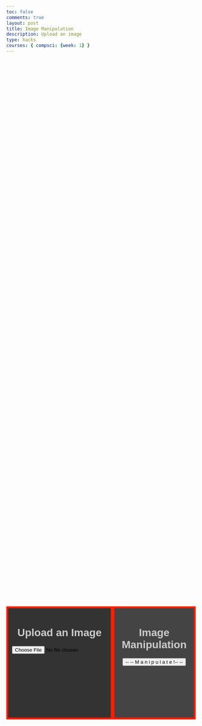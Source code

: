 ```yaml
---
toc: false
comments: true
layout: post
title: Image Manipulation
description: Upload an image
type: hacks
courses: { compsci: {week: 1} }
---
```


<head>
    <meta charset="UTF-8">
    <meta name="viewport" content="width=device-width, initial-scale=1.0">
    <style>
        /* Define styles for left and right halves */
        .container {
            display: flex;
            justify-content: space-between;
            align-items: center;
            height: 80vh;
        }
        @keyframes rgbLightEffect {
            0% {
               border-color: red;
            }
            10% {
                border-color: yellow;
            }
            20% {
                border-color: lime;
            }
            30% {
                border-color: aqua;
            }
            40% {
                border-color: blue;
            }
            50% {
                border-color: fuchsia;
            }
            60% {
                border-color: blue;
            }
            70% {
                border-color: aqua;
            }
            80% {
                border-color: lime;
            }
            90% {
                border-color: yellow;
            }
            100% {
                border-color: red;
            }
        }
        .left-half, .right-half, .bottom-half{
            width: 500px;
            height: 300px;
            padding: 10px;
            box-sizing: border-box;
            color: black;
            border: 5.5px solid transparent;
            animation: rgbLightEffect 7.7s linear infinite;
        }
        .left-half {
            background-color: #333333;
            display: flex;
            flex-direction: column;
            align-items: center;
        }
        .right-half {
            background-color: #444444;
            text-align: center;
        }
        .bottom-half {
            background-color: #555555;
            text-align: center;
            align-items: center;
            width: 100%;
        }
        .p1 {
            font-family: 'Verdana', sans-serif;
            color: #CCCCCC;
            /* src: url('fonts/fontface.css'); */
        }
        /* @font-face {
        font-family: 'Roblox';
        src: url('Roblox-Font-Bold.ttf');
        } */
        .container2 {
            background-color: #444444;
            display: flex;
            flex-direction: column;
            align-items: center;
            font-family: 'Verdana', sans-serif;
            color: #CCCCCC;
            border: 5.5px solid transparent;
            animation: rgbLightEffect 7.7s linear infinite;
            overflow: break-word;
        }
        .container3 {
            background-color: #444444;
            display: flex;
            flex-direction: column;
            align-items: center;
            font-family: 'Verdana', sans-serif;
            color: #CCCCCC;
            border: 5.5px solid transparent;
            border-color: #234823;
        }
    </style>



</head>



<body>
    <div class="container">
        <div class="left-half">
            <h1 class="p1"><strong>Upload an Image</strong></h1>
            <input type="file" id="imageInput" accept="image/*">
        </div>
        <div class="right-half">
            <h1 class="p1"><strong>Image Manipulation</strong></h1>
            <button id="manipulateButton">-- -- M a n i p u l a t e !-- --</button>
        </div>
    </div>
    <div class="container">
        <div class="bottom-half">
            <h1 class="p1"><strong>Uploaded Image</strong></h1>
            <img id="uploadedImage" src="" alt="Uploaded Image" style="max-width: 100%; display: none;">
        </div>
    </div>
    <div class="container2">
        <div>
            <h1 class="p1"><Strong>How does this work?</Strong></h1>
        </div>
        <div>
            <h4 class="p1">The above pixelate function works by downscaling the image and averaging out the RGB values over a certain box, depending on the size you specify (unfortunately not implemented yet). Then, it rescales the image up to create a pixelated image!</h4>
        </div>
    </div>
    <div class="container3">
        <div>
            <h1 class="p1"><Strong>JPG file type needed!</Strong></h1>
        </div>
    </div>

<script>
    const resultContainer = document.getElementById("result");
    // const url = "http://localhost:8017/api/pixel-partner-api";
    const url = "https://fte.stu.nighthawkcodingsociety.com/api/pixel-partner-api";
    const test_url = url + "/test";
    const pixelate_url = url + "/pixelate/";
    const options = {
        method: 'GET', // *GET, POST, PUT, DELETE, etc.
        mode: 'cors', // no-cors, *cors, same-origin
        cache: 'default', // *default, no-cache, reload, force-cache, only-if-cached
        credentials: 'omit', // include, *same-origin, omit
        headers: {
            'Content-Type': 'application/json',
            // 'Content-Type': 'application/x-www-form-urlencoded',
        },
    };
    const post_options = {
        method: 'POST', // *GET, POST, PUT, DELETE, etc.
        mode: 'cors', // no-cors, *cors, same-origin
        cache: 'default', // *default, no-cache, reload, force-cache, only-if-cached
        credentials: 'omit', // include, *same-origin, omit
        headers: {
            'Content-Type': 'application/json',
            // 'Content-Type': 'application/x-www-form-urlencoded',
        },
    };
    // fetch the API
    fetch(test_url, options)
    // response is a RESTful "promise" on any successful fetch
    .then(response => {
        // check for response errors
        if (response.status !== 200) {
            error('GET API response failure: ' + response.status);
            return;
        }
        // valid response will have JSON data
        response.json().then(data => {
            console.log(data);
        })
    })

    // catch fetch errors (ie Nginx ACCESS to server blocked)
    .catch(err => {
    error(err + " " + test_url);
    });    
    function handleImageUpload() {
        const imageInput = document.getElementById('imageInput');
        const uploadedImage = document.getElementById('uploadedImage');
        const leftHalf = document.getElementById('left-half'); //new code

        const file = imageInput.files[0];
        if (file) {
            const reader = new FileReader();
            reader.readAsDataURL(file);

            reader.onload = function (e) {
                const base64Data = e.target.result.split(',')[1];
                // fetch the API
                // add option to change pixelate level
                data = {"pixelate_level": "8", "base64image": base64Data}
                const image_options = {...post_options, method: 'POST', body: JSON.stringify(data)};
                fetch(pixelate_url, image_options)
                .then(response => {
                    // check for response errors
                    if (response.status !== 200) {
                        error('GET API response failure: ' + response.status);
                        return;
                    }
                    // valid response will have JSON data
                    response.json().then(data => {
                        console.log(data)
                        const pixelatedImage = new Image();
                        pixelatedImage.src = 'data:image/jpg;base64,' + data['base64image'];
                        uploadedImage.src = pixelatedImage.src;
                        uploadedImage.style.display = 'block';
                        pixelatedImage.onload = function() {
                            const parent = document.querySelector('.bottom-half'); // Get the parent element with class 'left-half'  
                            ratio = parent.clientWidth / pixelatedImage.width
                            height = ratio * pixelatedImage.height + 150         
                            parent.style.height = height + 'px';
                        }
                    })
                })
            };
        }
    };

    const manipulateButton = document.getElementById('manipulateButton');
    manipulateButton.addEventListener('click', handleImageUpload);
</script>

</body>
<br><br>